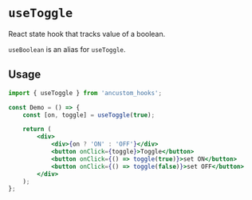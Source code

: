 # `useToggle`

React state hook that tracks value of a boolean.

`useBoolean` is an alias for `useToggle`.

## Usage

```jsx
import { useToggle } from 'ancustom_hooks';

const Demo = () => {
    const [on, toggle] = useToggle(true);

    return (
        <div>
            <div>{on ? 'ON' : 'OFF'}</div>
            <button onClick={toggle}>Toggle</button>
            <button onClick={() => toggle(true)}>set ON</button>
            <button onClick={() => toggle(false)}>set OFF</button>
        </div>
    );
};
```
